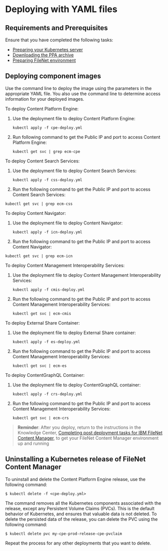 # Deploying with YAML files

## Requirements and Prerequisites

Ensure that you have completed the following tasks:

- [Preparing your Kubernetes server](https://www.ibm.com/support/knowledgecenter/en/SSYHZ8_18.0.x/com.ibm.dba.install/k8s_topics/tsk_prepare_env_k8s.html)
- [Downloading the PPA archive](../../README.md)
- [Preparing FileNet environment](https://www.ibm.com/support/knowledgecenter/en/SSYHZ8_18.0.x/com.ibm.dba.install/k8s_topics/tsk_prepare_ecmk8s.html) 

## Deploying component images

Use the command line to deploy the image using the parameters in the appropriate YAML file. You also use the command line to determine access information for your deployed images.

To deploy Content Platform Engine: 
 1. Use the deployment file to deploy Content Platform Engine:
    
    ```kubectl apply -f cpe-deploy.yml```
 2. Run following command to get the Public IP and port to access Content Platform Engine:
    
    ```kubectl get svc | grep ecm-cpe```

To deploy Content Search Services:
 1. Use the deployment file to deploy Content Search Services:
    
    ```kubectl apply -f css-deploy.yml```
 2. Run the following command to get the Public IP and port to access Content Search Services:
   
   ```kubectl get svc | grep ecm-css```

To deploy Content Navigator:
 1. Use the deployment file to deploy Content Navigator:
    
    ```kubectl apply -f icn-deploy.yml```
 2. Run the following command to get the Public IP and port to access Content Navigator:
   
   ```kubectl get svc | grep ecm-icn```

To deploy Content Management Interoperability Services:
 1. Use the deployment file to deploy Content Management Interoperability Services:
    
    ```kubectl apply -f cmis-deploy.yml```
 2. Run the following command to get the Public IP and port to access Content Management Interoperability Services:
    
    ```kubectl get svc | ecm-cmis```

To deploy External Share Container:
 1. Use the deployment file to deploy External Share container:
    
    ```kubectl apply -f es-deploy.yml```
 2. Run the following command to get the Public IP and port to access Content Management Interoperability Services:
    
    ```kubectl get svc | ecm-es```

To deploy ContentGraphQL Container:
 1. Use the deployment file to deploy ContentGraphQL container:
    
    ```kubectl apply -f crs-deploy.yml```
 2. Run the following command to get the Public IP and port to access Content Management Interoperability Services:
    
    ```kubectl get svc | ecm-crs```

> **Reminder**: After you deploy, return to the instructions in the Knowledge Center, [Completing post deployment tasks for IBM FileNet Content Manager](https://www.ibm.com/support/knowledgecenter/en/SSYHZ8_18.0.x/com.ibm.dba.install/k8s_topics/tsk_deploy_postecmdeployk8s.html), to get your FileNet Content Manager environment up and running

## Uninstalling a Kubernetes release of FileNet Content Manager

To uninstall and delete the Content Platform Engine release, use the following command:

```console
$ kubectl delete -f <cpe-deploy.yml>
```

The command removes all the Kubernetes components associated with the release, except any Persistent Volume Claims (PVCs).  This is the default behavior of Kubernetes, and ensures that valuable data is not deleted. To delete the persisted data of the release, you can delete the PVC using the following command:

```console
$ kubectl delete pvc my-cpe-prod-release-cpe-pvclaim
```
Repeat the process for any other deployments that you want to delete.
